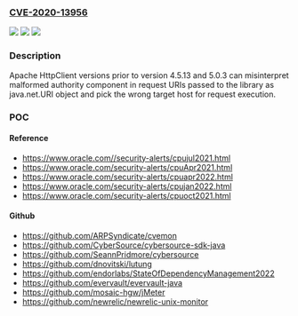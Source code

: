 ### [CVE-2020-13956](https://cve.mitre.org/cgi-bin/cvename.cgi?name=CVE-2020-13956)
![](https://img.shields.io/static/v1?label=Product&message=Apache%20HttpClient&color=blue)
![](https://img.shields.io/static/v1?label=Version&message=n%2Fa&color=blue)
![](https://img.shields.io/static/v1?label=Vulnerability&message=Improper%20Input%20Validation&color=brighgreen)

### Description

Apache HttpClient versions prior to version 4.5.13 and 5.0.3 can misinterpret malformed authority component in request URIs passed to the library as java.net.URI object and pick the wrong target host for request execution.

### POC

#### Reference
- https://www.oracle.com//security-alerts/cpujul2021.html
- https://www.oracle.com/security-alerts/cpuApr2021.html
- https://www.oracle.com/security-alerts/cpuapr2022.html
- https://www.oracle.com/security-alerts/cpujan2022.html
- https://www.oracle.com/security-alerts/cpuoct2021.html

#### Github
- https://github.com/ARPSyndicate/cvemon
- https://github.com/CyberSource/cybersource-sdk-java
- https://github.com/SeannPridmore/cybersource
- https://github.com/dnovitski/lutung
- https://github.com/endorlabs/StateOfDependencyManagement2022
- https://github.com/evervault/evervault-java
- https://github.com/mosaic-hgw/jMeter
- https://github.com/newrelic/newrelic-unix-monitor

